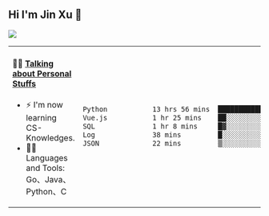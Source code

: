 
## Hi I'm Jin Xu 👋
![](https://komarev.com/ghpvc/?username=jiayouxujin&color=brightgreen&label=PROFILE+VIEWS)



<table align="center">
<tr>
<td valign="top" width="60%">

#### 🏋️‍♀️ <a href="https://github.com/jiayouxujin" target="_blank">Talking about Personal Stuffs</a>
<!-- recent_releases starts -->

- ⚡  I'm now learning CS-Knowledges.  
- 🏊‍♂️ Languages and Tools: Go、Java、Python、C
<!-- recent_releases ends -->
</td>
<td>
 
<!--START_SECTION:waka-->

```txt
Python           13 hrs 56 mins  ██████████████████▒░░░░░░   73.42 %
Vue.js           1 hr 25 mins    ██░░░░░░░░░░░░░░░░░░░░░░░   07.54 %
SQL              1 hr 8 mins     █▓░░░░░░░░░░░░░░░░░░░░░░░   06.03 %
Log              38 mins         █░░░░░░░░░░░░░░░░░░░░░░░░   03.37 %
JSON             22 mins         ▒░░░░░░░░░░░░░░░░░░░░░░░░   01.97 %
```

<!--END_SECTION:waka-->
 
</td>
</tr>
</table>





